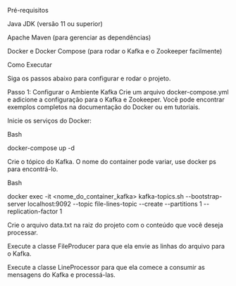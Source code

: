 Pré-requisitos

Java JDK (versão 11 ou superior)

Apache Maven (para gerenciar as dependências)

Docker e Docker Compose (para rodar o Kafka e o Zookeeper facilmente)



Como Executar



Siga os passos abaixo para configurar e rodar o projeto.

Passo 1: Configurar o Ambiente Kafka
Crie um arquivo docker-compose.yml e adicione a configuração para o Kafka e Zookeeper. Você pode encontrar exemplos completos na documentação do Docker ou em tutoriais.

Inicie os serviços do Docker:

Bash

docker-compose up -d

Crie o tópico do Kafka. O nome do container pode variar, use docker ps para encontrá-lo.

Bash

docker exec -it <nome_do_container_kafka> kafka-topics.sh --bootstrap-server localhost:9092 --topic file-lines-topic --create --partitions 1 --replication-factor 1

Crie o arquivo data.txt na raiz do projeto com o conteúdo que você deseja processar.

Execute a classe FileProducer para que ela envie as linhas do arquivo para o Kafka.

Execute a classe LineProcessor para que ela comece a consumir as mensagens do Kafka e processá-las.




